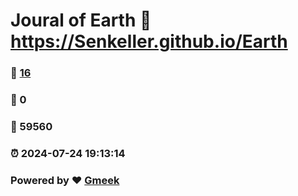 # Joural of Earth :link: https://Senkeller.github.io/Earth 
### :page_facing_up: [16](https://Senkeller.github.io/Earth/tag.html) 
### :speech_balloon: 0 
### :hibiscus: 59560 
### :alarm_clock: 2024-07-24 19:13:14 
### Powered by :heart: [Gmeek](https://github.com/Meekdai/Gmeek)

